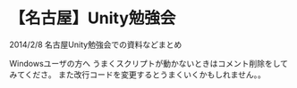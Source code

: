 【名古屋】Unity勉強会
===========================

2014/2/8 名古屋Unity勉強会での資料などまとめ

Windowsユーザの方へ
うまくスクリプトが動かないときはコメント削除をしてみてくださ。
また改行コードを変更するとうまくいくかもしれません。。
